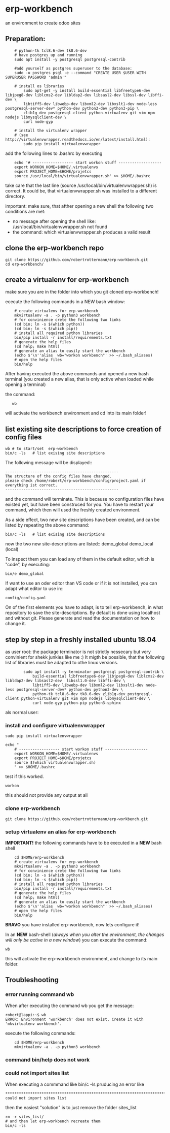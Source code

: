 # erp-workbench
an environment to create odoo sites

Preparation:
------------
```
    # python-tk tcl8.6-dev tk8.6-dev
    # have postgres up and running
    sudo apt install -y postgresql postgresql-contrib

    #add yourself as postgres superuser to the database:
    sudo -u postgres psql -e --command "CREATE USER $USER WITH SUPERUSER PASSWORD 'admin'"

    # install os libraries
        sudo apt-get -y install build-essential libfreetype6-dev libjpeg8-dev liblcms2-dev libldap2-dev libsasl2-dev libssl-dev libffi-dev \
        libtiff5-dev libwebp-dev libxml2-dev libxslt1-dev node-less postgresql-server-dev* python-dev python3-dev python3-pip \
        zlib1g-dev postgresql-client python-virtualenv git vim npm nodejs libmysqlclient-dev \
        curl node-gyp

    # install the virtualenv wrapper 
    # (see http://virtualenvwrapper.readthedocs.io/en/latest/install.html):
        sudo pip install virtualenvwrapper
```

add the following lines to .bashrc by executing 
```
    echo '# ------------------ start workon stuff -------------------
    export WORKON_HOME=$HOME/.virtualenvs
    export PROJECT_HOME=$HOME/projetcs
    source /usr/local/bin/virtualenvwrapper.sh' >> $HOME/.bashrc
```
take care that the last line (source /usr/local/bin/virtualenvwrapper.sh) is correct.
It could be, that virtualenvwrapper.sh was installed to a different directory.

important:
make sure, that afther opening a new shell the following two conditions are met:
- no message after opening the shell like:
    /usr/local/bin/virtualenvwrapper.sh not found
- the command:
    which virtualenvwrapper.sh
    produces a valid result

clone the erp-workbench repo
----------------------------
```
git clone https://github.com/robertrottermann/erp-workbench.git
cd erp-workbench/
```

create a virtualenv for erp-workbench
-------------------------------------
make sure you are in the folder into which you git cloned erp-workbench!

ececute the following commands in a NEW bash window:
```
    # create virtualenv for erp-workbench
    mkvirtualenv -a . -p python3 workbench
    # for convinience crete the following two links
    (cd bin; ln -s $(which python))
    (cd bin; ln -s $(which pip))
    # install all required python libraries
    bin/pip install -r install/requirements.txt
    # generate the help files
    (cd help; make html)
    # generate an alias to easily start the workbench
    (echo $'\n''alias  wb="workon workbench"' >> ~/.bash_aliases)
    # open the help files
    bin/help
```
After having executed the above commands and opened a new bash terminal
(you created a new alias, that is only active when loaded while opening a terminal)

the command:

`   wb`

will activate the workbench environment and cd into its main folder!

list existing site descriptions to force creation of config files
-----------------------------------------------------------------
```
wb # to start/set  erp-workbench
bin/c -ls   # list exising site descriptions
```
The following message will be displayed::

    --------------------------------------------------
    The structure of the config files have changed.
    please check /home/robert/erp-workbench/config/project.yaml if everything ist correct.
    --------------------------------------------------
and the command will terminate.
This is because no configuration files have existed yet, but have
been construced for you.
You have to restart your command, which then  will used the freshly created environment.

As a side effect, two new site descriptions have been created, and can be listed by repeating the above command:
```
bin/c -ls   # list exising site descriptions
```
now the two new site-descriptions are listed::
    demo_global
    demo_local (local)

To inspect them you can load any of them in the default editor, which is "code", by executing:
```
bin/e demo_global
```

If want to use an oder editor than VS code or if it is not installed, you can adapt what editor to use in::
    
    config/config.yaml

On of the first elements you have to adapt, is to tell erp-workbench, in what repository to save the site-descriptions.
By default is done using localhost and without git.
Please generate and read the documentation on how to change it.


## step by step in a freshly installed ubuntu 18.04

as user root:
the package terminator is not strictly nessecary but very convinient for shekk junkies like me :)
It migth be possible, that the following list of libraries must be adapted to othe linux versions.

```
        sudo apt install -y terminator postgresql postgresql-contrib \
            build-essential libfreetype6-dev libjpeg8-dev liblcms2-dev libldap2-dev libsasl2-dev  libssl1.0-dev libffi-dev \
            libtiff5-dev libwebp-dev libxml2-dev libxslt1-dev node-less postgresql-server-dev* python-dev python3-dev \
            python-tk tcl8.6-dev tk8.6-dev zlib1g-dev postgresql-client python-virtualenv git vim npm nodejs libmysqlclient-dev \
            curl node-gyp python-pip python3-sphinx
```

als normal user:
### install and configure virtualenvwrapper

```
sudo pip install virtualenvwrapper
```
```
echo "
    # ------------------ start workon stuff -------------------
    export WORKON_HOME=$HOME/.virtualenvs
    export PROJECT_HOME=$HOME/projetcs
    source $(which virtualenvwrapper.sh)
    " >> $HOME/.bashrc

```
test if this worked. 
```
workon
```
this should not provide any output at all

### clone erp-workbench

```
git clone https://github.com/robertrottermann/erp-workbench.git
```

### setup virtualenv an alias for erp-workbench

**IMPORTANT!** the following commands have to be executed in a **NEW** bash shell

```
    cd $HOME/erp-workbench
    # create virtualenv for erp-workbench
    mkvirtualenv -a . -p python3 workbench
    # for convinience crete the following two links
    (cd bin; ln -s $(which python))
    (cd bin; ln -s $(which pip))
    # install all required python libraries
    bin/pip install -r install/requirements.txt
    # generate the help files
    (cd help; make html)
    # generate an alias to easily start the workbench
    (echo $'\n''alias  wb="workon workbench"' >> ~/.bash_aliases)
    # open the help files
    bin/help
```

**BRAVO** you have installed erp-workbench, now lets configure it!

In an **NEW** bash-shell (*always when you alter the environment, the changes will only be active in a new window*) you can execute the command:
```
wb
```
this will activate the erp-workbench environment, and change to its main folder.




## Troubleshooting
### error running command wb

When after executing the command wb you get the message:
```
robert@lappi:~$ wb
ERROR: Environment 'workbench' does not exist. Create it with 'mkvirtualenv workbench'.
```

execute the following commands:

```
    cd $HOME/erp-workbench
    mkvirtualenv -a . -p python3 workbench
```

### command bin/help does not work

### could not import sites list
When executing a commmand like bin/c -ls
pruducing an error like
```
********************************************************************************
could not import sites list
```
then the easiest "solution" is to just remove the folder sites_list

```
rm -r sites_list/
# and then let erp-workbench recreate them
bin/c -ls
```

